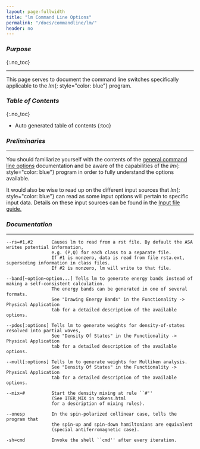 ```yaml
---
layout: page-fullwidth
title: "lm Command Line Options"
permalink: "/docs/commandline/lm/"
header: no
---
```


### _Purpose_
{:.no_toc}
_____________________________________________________________
This page serves to document the command line switches specifically applicable to the _lm_{: style="color: blue"} program.

### _Table of Contents_
{:.no_toc}
*  Auto generated table of contents
{:toc} 

### _Preliminaries_
_____________________________________________________________
You should familiarize yourself with the contents of the [general command line options](/docs/commandline/general/) documentation and be aware of the capabilities of the _lm_{: style="color: blue"} program in order to fully understand the options available.

It would also be wise to read up on the different input sources that _lm_{: style="color: blue"} can read as some input options will pertain to specific input data. Details on these input sources can be found in the [Input file guide.](/docs/input/inputfile/)

### _Documentation_
_____________________________________________________________

    --rs=#1,#2       Causes lm to read from a rst file. By default the ASA writes potential information,
                     e.g. (P,Q) for each class to a separate file. 
                     If #1 is nonzero, data is read from file rsta.ext, superseding information in class files. 
					 If #2 is nonzero, lm will write to that file.
					 
    --band[~option~option...] Tells lm to generate energy bands instead of making a self-consistent calculation.
	                 The energy bands can be generated in one of several formats.
                     See "Drawing Energy Bands" in the Functionality -> Physical Application
                     tab for a detailed description of the available options.
					 
    --pdos[:options] Tells lm to generate weights for density-of-states resolved into partial waves,
                     See "Density Of States" in the Functionality -> Physical Application
                     tab for a detailed description of the available options.

    --mull[:options] Tells lm to generate weights for Mulliken analysis.
                     See "Density Of States" in the Functionality -> Physical Application
                     tab for a detailed description of the available options.
	
    --mix=#          Start the density mixing at rule ``#''
                     (See ITER_MIX in tokens.html
                     for a description of mixing rules).
					 
    --onesp          In the spin-polarized collinear case, tells the program that
                     the spin-up and spin-down hamiltonians are equivalent
                     (special antiferromagnetic case).
					 
    -sh=cmd          Invoke the shell ``cmd'' after every iteration.
